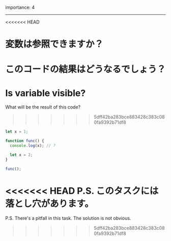 importance: 4

---

<<<<<<< HEAD
# 変数は参照できますか？

このコードの結果はどうなるでしょう？
=======
# Is variable visible?

What will be the result of this code?
>>>>>>> 5dff42ba283bce883428c383c080fa9392b71df8

```js
let x = 1;

function func() {
  console.log(x); // ?

  let x = 2;
}

func();
```

<<<<<<< HEAD
P.S. このタスクには落とし穴があります。
=======
P.S. There's a pitfall in this task. The solution is not obvious.
>>>>>>> 5dff42ba283bce883428c383c080fa9392b71df8
